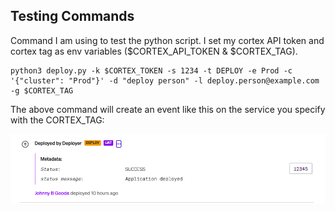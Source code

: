 ## Testing Commands

Command I am using to test the python script. I set my cortex API token and cortex tag as env variables ($CORTEX_API_TOKEN & $CORTEX_TAG).

```shell
python3 deploy.py -k $CORTEX_TOKEN -s 1234 -t DEPLOY -e Prod -c '{"cluster": "Prod"}' -d "deploy person" -l deploy.person@example.com  -g $CORTEX_TAG
```

The above command will create an event like this on the service you specify with the CORTEX_TAG:

![Deploy Event](img/deploy-event.png)